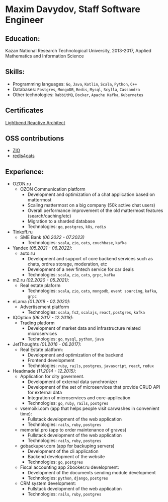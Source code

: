 # Maxim Davydov, Staff Software Engineer

## Education:
Kazan National Research Technological University, 2013-2017, Applied Mathematics and Information Science

## Skills:
- Programming languages: `Go`, `Java`, `Kotlin`, `Scala`, `Python`, `C++`
- Databases: `Postgres`, `MongoDB`, `Redis`, `Mysql`, `Scylla`, `Cassandra`
- Other technologies: `RabbitMQ`, `Docker`, `Apache Kafka`, `Kubernetes`

## Certificates
[Lightbend Reactive Architect](https://lightbend.mettl.com/applicant/result/download-certificate?key=haqRd%2Ft7JdQaiykrZ%2Bo6iw%3D%3D)

## OSS contributions
- [ZIO](https://github.com/zio/zio)
- [redis4cats](https://github.com/profunktor/redis4cats)

## Experience:
- OZON.ru
  - OZON Communication platform
    - Development and optimization of a chat application based on mattermost
    - Scaling mattermost on a big company (50k active chat users)
    - Overall performance improvement of the old mattermost features (search/caching/etc)
    - Migration to a sharded database
    - Technologies: `go`, `postgres`, `k8s`, `redis`
- Tinkoff.ru
  - SME Bank _(06.2022 - 07.2023)_
    - Technologies: `scala`, `zio`, `cats`, `couchbase`, `kafka`
- Yandex _(05.2021 - 06.2022)_:
  - auto.ru
    - Development and support of core backend services such as chats, ordres storage, moderation, etc
    - Development of a new fintech service for car deals
    - Technologies: `scala`, `zio`, `cats`, `grpc`, `kafka`
- m2.ru _(02.2020 - 05.2021)_:
  - Real estate plaform
    - Technologies: `scala`, `zio`, `cats`, `mongodb`, `event sourcing`, `kafka`, `grpc`
- eLama _(01.2019 - 02.2020)_:
  - Advertisement platform
    - Technologies: `scala`, `fs2`, `scalajs`, `react`, `postgres`, `kafka`
- IQOption _(06.2017 - 12.2018)_:
  - Trading platform
    - Development of market data and infrastructure related microservices
    - Technologies: `go`, `mysql`, `python`, `java`
- JetThoughts _(01.2016 - 06.2017)_:
  - Real Estate platform:
    - Development and optimization of the backend
    - Frontend development
    - Technologies: `ruby`, `rails`, `postgres`, `javascript`, `react`, `redux`
- Headmade _(11.2014 - 12.2015)_:
  - Application for city goverment.
    - Development of external data synchronizer
    - Development of the set of microservices that provide CRUD API for external data
    - Integration of microservices and core-application
    - Technologies: `go`, `ruby`, `rails`, `postgres`
  - vsemoiki.com (app that helps people visit carwashes in convenient time):
    - Fullstack development of the web application
    - Technologies: `rails`, `ruby`, `postgres`
  - memorial.pro (app to order maintenance of graves)
    - Fullstack development of the web application
    - Technologies: `rails`, `ruby`, `postgres`
  - gobackuper.com (app for backuping servers)
    - Development of the cli application
    - Backend development of the website
    - Technologies: `go`, `postgres`
  - Fiscal accounting app 2booker.ru development:
    - Development of the documents sending module development
    - Technologies: `python`, `django`, `postgres`
  - CRM system development:
    - Fullstack development of the web application
    - Technologies: `rails`, `ruby`, `postgres`
